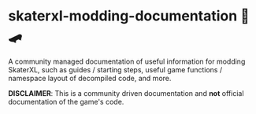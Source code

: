 # skaterxl-modding-documentation :wrench::skateboard:
A community managed documentation of useful information for modding SkaterXL, such as guides / starting steps, useful game functions / namespace layout of decompiled code, and more.

__DISCLAIMER__: This is a community driven documentation and __not__ official documentation of the game's code.
